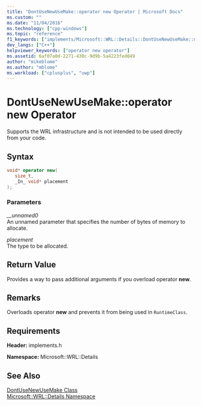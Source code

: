 ```yaml
---
title: "DontUseNewUseMake::operator new Operator | Microsoft Docs"
ms.custom: ""
ms.date: "11/04/2016"
ms.technology: ["cpp-windows"]
ms.topic: "reference"
f1_keywords: ["implements/Microsoft::WRL::Details::DontUseNewUseMake::operator new"]
dev_langs: ["C++"]
helpviewer_keywords: ["operator new operator"]
ms.assetid: 6af07a0d-2271-430c-9d9b-5a4223fed049
author: "mikeblome"
ms.author: "mblome"
ms.workload: ["cplusplus", "uwp"]
---
```

# DontUseNewUseMake::operator new Operator
Supports the WRL infrastructure and is not intended to be used directly from your code.  
  
## Syntax  
  
```cpp  
void* operator new(  
   size_t,  
   _In_ void* placement  
);  
```  
  
### Parameters  
 *__unnamed0*  
 An unnamed parameter that specifies the number of bytes of memory to allocate.  
  
 *placement*  
 The type to be allocated.  
  
## Return Value  
 Provides a way to pass additional arguments if you overload operator **new**.  
  
## Remarks  
 Overloads operator **new** and prevents it from being used in `RuntimeClass`.  
  
## Requirements  
 **Header:** implements.h  
  
 **Namespace:** Microsoft::WRL::Details  
  
## See Also  
 [DontUseNewUseMake Class](../windows/dontusenewusemake-class.md)   
 [Microsoft::WRL::Details Namespace](../windows/microsoft-wrl-details-namespace.md)